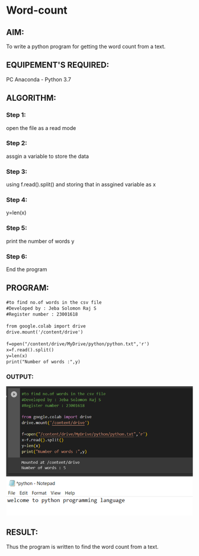 # Word-count

## AIM:

To write a python program for getting the word count from a text.

## EQUIPEMENT'S REQUIRED:

PC
Anaconda - Python 3.7

## ALGORITHM:

### Step 1:

open the file as a read mode

### Step 2:

assgin a variable to store the data

### Step 3:

using f.read().split() and storing that in assgined variable as x

### Step 4:

y=len(x)

### Step 5:

print the number of words y

### Step 6:

End the program

## PROGRAM:

```
#to find no.of words in the csv file
#Developed by : Jeba Solomon Raj S
#Register number : 23001618

from google.colab import drive
drive.mount('/content/drive')

f=open("/content/drive/MyDrive/python/python.txt",'r')
x=f.read().split()
y=len(x)
print("Number of words :",y)
```

### OUTPUT:

![output](/word.png)
![output](/notepad.PNG)

## RESULT:

Thus the program is written to find the word count from a text.
